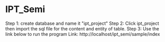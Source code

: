# IPT_Semi

Step 1: create database and name it  "ipt_project"
Step 2: Click ipt_project then import the sql file for the content and entity of table.
Step 3: Use the link below to run the program
Link: http://localhost/ipt_semi/sample/index
